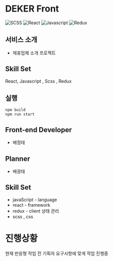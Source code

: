 # DEKER Front


![SCSS](https://img.shields.io/badge/SCSS-cc6699?style=for-the-badge&logo=scss&logoColor=white)
![React](https://img.shields.io/badge/-React-61DBFB?style=for-the-badge&labelColor=black&logo=react&logoColor=61DBFB)
![Javascript](https://img.shields.io/badge/Javascript-F0DB4F?style=for-the-badge&labelColor=black&logo=javascript&logoColor=F0DB4F)
![Redux]([https://img.shields.io/badge/Javascript-F0DB4F?style=for-the-badge&labelColor=black&logo=javascript&logoColor=F0DB4F](https://img.shields.io/badge/Redux-black?style=for-the-badge&labelColor=7248b6&logo=Redux&logoColor=white))
## 서비스 소개
- 제휴업체 소개 프로젝트

## Skill Set
React, Javascript , Scss , Redux 

## 실행
```
npm build
npm run start
```

## Front-end Developer
- 배정태

## Planner
- 배광태

## Skill Set
- javaScript - language
- react - framework
- redux - client 상태 관리
- scss , css

# 진행상황
현재 반응형 작업 전 기획자 요구사항에 맞게 작업 진행중
